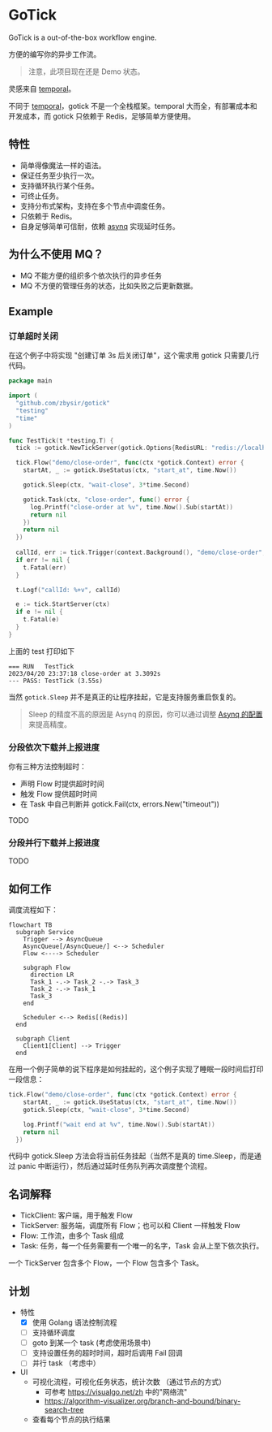 # GoTick

GoTick is a out-of-the-box workflow engine.

方便的编写你的异步工作流。

> 注意，此项目现在还是 Demo 状态。

灵感来自 [temporal](https://github.com/temporalio/temporal)。

不同于 [temporal](https://github.com/temporalio/temporal)，gotick 不是一个全栈框架。temporal 大而全，有部署成本和开发成本，而 gotick 只依赖于 Redis，足够简单方便使用。

## 特性

- 简单得像魔法一样的语法。
- 保证任务至少执行一次。
- 支持循环执行某个任务。
- 可终止任务。
- 支持分布式架构，支持在多个节点中调度任务。
- 只依赖于 Redis。
- 自身足够简单可信耐，依赖 [asynq](https://github.com/hibiken/asynq) 实现延时任务。

## 为什么不使用 MQ？
- MQ 不能方便的组织多个依次执行的异步任务
- MQ 不方便的管理任务的状态，比如失败之后更新数据。

## Example

### 订单超时关闭

在这个例子中将实现 "创建订单 3s 后关闭订单"，这个需求用 gotick 只需要几行代码。

```go
package main

import (
  "github.com/zbysir/gotick"
  "testing"
  "time"
)

func TestTick(t *testing.T) {
  tick := gotick.NewTickServer(gotick.Options{RedisURL: "redis://localhost:6379/0"})

  tick.Flow("demo/close-order", func(ctx *gotick.Context) error {
    startAt, _ := gotick.UseStatus(ctx, "start_at", time.Now())

    gotick.Sleep(ctx, "wait-close", 3*time.Second)

    gotick.Task(ctx, "close-order", func() error {
      log.Printf("close-order at %v", time.Now().Sub(startAt))
      return nil
    })
    return nil
  })
  
  callId, err := tick.Trigger(context.Background(), "demo/close-order", nil)
  if err != nil {
    t.Fatal(err)
  }

  t.Logf("callId: %+v", callId)

  e := tick.StartServer(ctx)
  if e != nil {
    t.Fatal(e)
  }
}

```

上面的 test 打印如下
```
=== RUN   TestTick
2023/04/20 23:37:18 close-order at 3.3092s
--- PASS: TestTick (3.55s)
```

当然 `gotick.Sleep` 并不是真正的让程序挂起，它是支持服务重启恢复的。

> Sleep 的精度不高的原因是 Asynq 的原因，你可以通过调整 [Asynq 的配置](https://pkg.go.dev/github.com/hibiken/asynq#Config:~:text=to%2015%20seconds.-,HealthCheckInterval,-time.Duration)来提高精度。

### 分段依次下载并上报进度

你有三种方法控制超时：
- 声明 Flow 时提供超时时间
- 触发 Flow 提供超时时间
- 在 Task 中自己判断并 gotick.Fail(ctx, errors.New("timeout"))

TODO 

### 分段并行下载并上报进度
TODO

## 如何工作

调度流程如下：
```mermaid
flowchart TB
  subgraph Service
    Trigger --> AsyncQueue
    AsyncQueue[/AsyncQueue/] <--> Scheduler
    Flow <----> Scheduler

    subgraph Flow
      direction LR
      Task_1 -.-> Task_2 -.-> Task_3
      Task_2 -.-> Task_1
      Task_3
    end
    
    Scheduler <--> Redis[(Redis)]
  end

  subgraph Client
    Client1[Client] --> Trigger
  end
```

在用一个例子简单的说下程序是如何挂起的，这个例子实现了睡眠一段时间后打印一段信息：
```go
tick.Flow("demo/close-order", func(ctx *gotick.Context) error {
    startAt, _ := gotick.UseStatus(ctx, "start_at", time.Now())
    gotick.Sleep(ctx, "wait-close", 3*time.Second)

    log.Printf("wait end at %v", time.Now().Sub(startAt))
    return nil
  })
```

代码中 gotick.Sleep 方法会将当前任务挂起（当然不是真的 time.Sleep，而是通过 panic 中断运行），然后通过延时任务队列再次调度整个流程。

## 名词解释
- TickClient: 客户端，用于触发 Flow
- TickServer: 服务端，调度所有 Flow；也可以和 Client 一样触发 Flow
- Flow: 工作流，由多个 Task 组成
- Task: 任务，每一个任务需要有一个唯一的名字，Task 会从上至下依次执行。

一个 TickServer 包含多个 Flow，一个 Flow 包含多个 Task。

## 计划

- 特性
  - [x] 使用 Golang 语法控制流程
  - [ ] 支持循环调度
  - [ ] goto 到某一个 task (考虑使用场景中)
  - [ ] 支持设置任务的超时时间，超时后调用 Fail 回调
  - [ ] 并行 task （考虑中）

- UI
  - 可视化流程，可视化任务状态，统计次数 （通过节点的方式）
    - 可参考 https://visualgo.net/zh 中的"网络流" 
    - https://algorithm-visualizer.org/branch-and-bound/binary-search-tree
  - 查看每个节点的执行结果

